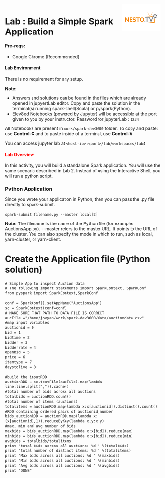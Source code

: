 <img align="right" src="../logo-small.png">

# Lab : Build a Simple Spark Application

#### Pre-reqs:
- Google Chrome (Recommended)

#### Lab Environment
There is no requirement for any setup.

**Note:** 
- Answers and solutions can be found in the files which are already opened in jupyertLab editor. Copy and paste the solution in the terminal(s) running spark-shell(Scala) or pyspark(Python).
- Elev8ed Notebooks (powered by Jupyter) will be accessible at the port given to you by your instructor. Password for jupyterLab : `1234`

All Notebooks are present in `work/spark-dev3600` folder. To copy and paste: use **Control-C** and to paste inside of a terminal, use **Control-V**

You can access jupyter lab at `<host-ip>:<port>/lab/workspaces/lab4`

<h4><span style="color:red;">Lab Overview </span></h4>

In this activity, you will build a standalone Spark application. You will use the same scenario described in
Lab 2. Instead of using the Interactive Shell, you will run a python script.

### Python Application
Since you wrote your application in Python, then you can pass the .py file directly to spark-submit.

`spark-submit filename.py --master local[2]`

**Note:** The filename is the name of the Python file (for example: AuctionsApp.py).
--master refers to the master URL. It points to the URL of the cluster. You can also specify
the mode in which to run, such as local, yarn-cluster, or yarn-client.

# Create the Application file (Python solution)

```
# Simple App to inspect Auction data
# The following import statements import SparkContext, SparkConf
from pyspark import SparkContext,SparkConf

conf = SparkConf().setAppName("AuctionsApp")
sc = SparkContext(conf=conf)
# MAKE SURE THAT PATH TO DATA FILE IS CORRECT
aucFile ="/home/jovyan/work/spark-dev3600/data/auctiondata.csv"
#map input variables
auctionid = 0
bid = 1
bidtime = 2
bidder = 3
bidderrate = 4
openbid = 5
price = 6
itemtype = 7
daystolive = 8

#build the inputRDD
auctionRDD = sc.textFile(aucFile).map(lambda line:line.split(",")).cache()
#total number of bids across all auctions
totalbids = auctionRDD.count()
#total number of items (auctions)
totalitems = auctionRDD.map(lambda x:x[auctionid]).distinct().count()
#RDD containing ordered pairs of auctionid,number
bids_auctionRDD = auctionRDD.map(lambda x:
(x[auctionid],1)).reduceByKey(lambda x,y:x+y)
#max, min and avg number of bids
maxbids = bids_auctionRDD.map(lambda x:x[bid]).reduce(max)
minbids = bids_auctionRDD.map(lambda x:x[bid]).reduce(min)
avgbids = totalbids/totalitems
print "total bids across all auctions: %d " %(totalbids)
print "total number of distinct items: %d " %(totalitems)
print "Max bids across all auctions: %d " %(maxbids)
print "Min bids across all auctions: %d " %(minbids)
print "Avg bids across all auctions: %d " %(avgbids)
print "DONE"
```
